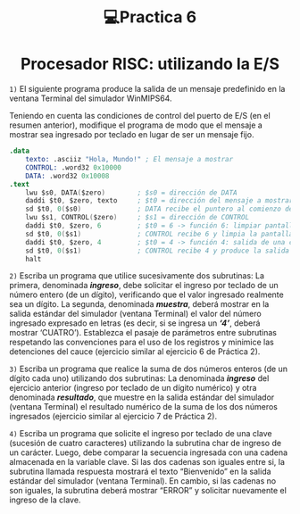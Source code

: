<h1 align="center"> 💻Practica 6</h1>

<h1 align="center"> Procesador RISC: utilizando la E/S</h1>

```1)``` El siguiente programa produce la salida de un mensaje predefinido en la ventana Terminal del simulador WinMIPS64.

Teniendo en cuenta las condiciones de control del puerto de E/S (en el resumen anterior), modifique el programa de modo que el mensaje a mostrar sea ingresado por teclado en lugar de ser un mensaje fijo.

```s
.data
    texto: .asciiz "Hola, Mundo!" ; El mensaje a mostrar
    CONTROL: .word32 0x10000
    DATA: .word32 0x10008
.text
    lwu $s0, DATA($zero)        ; $s0 = dirección de DATA
    daddi $t0, $zero, texto     ; $t0 = dirección del mensaje a mostrar
    sd $t0, 0($s0)              ; DATA recibe el puntero al comienzo del mensaje
    lwu $s1, CONTROL($zero)     ; $s1 = dirección de CONTROL
    daddi $t0, $zero, 6         ; $t0 = 6 -> función 6: limpiar pantalla alfanumérica
    sd $t0, 0($s1)              ; CONTROL recibe 6 y limpia la pantalla
    daddi $t0, $zero, 4         ; $t0 = 4 -> función 4: salida de una cadena ASCII
    sd $t0, 0($s1)              ; CONTROL recibe 4 y produce la salida del mensaje
    halt
```

```2)``` Escriba un programa que utilice sucesivamente dos subrutinas: La primera, denominada ***ingreso***, debe solicitar el ingreso por teclado de un número entero (de un dígito), verificando que el valor ingresado realmente sea un dígito. La segunda, denominada ***muestra***, deberá mostrar en la salida estándar del simulador (ventana Terminal) el valor del número ingresado expresado en letras (es decir, si se ingresa un ***‘4’***, deberá mostrar ‘CUATRO’). Establezca el pasaje de parámetros entre subrutinas respetando las convenciones para el uso de los registros y minimice las detenciones del cauce (ejercicio similar al ejercicio 6 de Práctica 2).

```3)``` Escriba un programa que realice la suma de dos números enteros (de un dígito cada uno) utilizando dos subrutinas: La denominada ***ingreso*** del ejercicio anterior (ingreso por teclado de un dígito numérico) y otra denominada ***resultado***, que muestre en la salida estándar del simulador (ventana Terminal) el resultado numérico de la suma de los dos números ingresados (ejercicio similar al ejercicio 7 de Práctica 2).

```4)``` Escriba un programa que solicite el ingreso por teclado de una clave (sucesión de cuatro caracteres) utilizando la subrutina char de ingreso de un carácter. Luego, debe comparar la secuencia ingresada con una cadena almacenada en la variable clave. Si las dos cadenas son iguales entre si, la subrutina llamada respuesta mostrará el texto “Bienvenido” en la salida estándar del simulador (ventana Terminal). En cambio, si las cadenas no son iguales, la subrutina deberá mostrar “ERROR” y solicitar nuevamente el ingreso de la clave.
